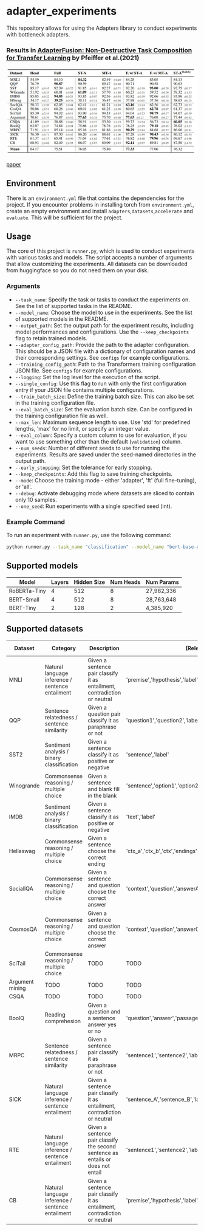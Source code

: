 # adapter_experiments

This repository allows for using the Adapters library to conduct experiments with bottleneck adapters.

### Results in [AdapterFusion: Non-Destructive Task Composition for Transfer Learning](https://arxiv.org/pdf/2005.00247.pdf) by Pfeiffer et al.(2021)

![AdapterFusion Results](./adapterfusion_results.JPG)

[paper](https://arxiv.org/pdf/2005.00247.pdf)
## Environment

There is an `environment.yml` file that contains the dependencies for the project. If you encounter problems in installing torch from `environment.yml`, create an empty environment and install `adapters`,`datasets`,`accelerate` and `evaluate`. This will be sufficient for the project.


## Usage

The core of this project is `runner.py`, which is used to conduct experiments with various tasks and models. The script accepts a number of arguments that allow customizing the experiments. All datasets can be downloaded from huggingface so you do not need them on your disk.

### Arguments

- `--task_name`: Specify the task or tasks to conduct the experiments on. See the list of supported tasks in the README.
- `--model_name`: Choose the model to use in the experiments. See the list of supported models in the README.
- `--output_path`: Set the output path for the experiment results, including model performances and configurations. Use the `--keep_checkpoints` flag to retain trained models.
- `--adapter_config_path`: Provide the path to the adapter configuration. This should be a JSON file with a dictionary of configuration names and their corresponding settings. See `configs` for example configurations.
- `--training_config_path`: Path to the Transformers training configuration JSON file. See `configs` for example configurations.
- `--logging`: Set the log level for the execution of the script.
- `--single_config`: Use this flag to run with only the first configuration entry if your JSON file contains multiple configurations.
- `--train_batch_size`: Define the training batch size. This can also be set in the training configuration file.
- `--eval_batch_size`: Set the evaluation batch size. Can be configured in the training configuration file as well.
- `--max_len`: Maximum sequence length to use. Use 'std' for predefined lengths, 'max' for no limit, or specify an integer value.
- `--eval_column`: Specify a custom column to use for evaluation, if you want to use something other than the default (`validation`) column.
- `--num_seeds`: Number of different seeds to use for running the experiments. Results are saved under the seed-named directories in the output path.
- `--early_stopping`: Set the tolerance for early stopping.
- `--keep_checkpoints`: Add this flag to save training checkpoints.
- `--mode`: Choose the training mode - either 'adapter', 'ft' (full fine-tuning), or 'all'.
- `--debug`: Activate debugging mode where datasets are sliced to contain only 10 samples.
- `--one_seed`: Run experiments with a single specified seed (int).

### Example Command

To run an experiment with `runner.py`, use the following command:

```bash
python runner.py --task_name "classification" --model_name "bert-base-uncased" --output_path "./outputs" --adapter_config_path "./src/configs/adapter_config.json" --training_config_path "./src/configs/training_config.json" --logging INFO --max_len "std" --num_seeds 3 --mode "all"
```


## Supported models

| Model        | Layers | Hidden Size | Num Heads | Num Params  |
|--------------|--------|-------------|-----------|-------------|
| RoBERTa-Tiny | 4      | 512         | 8         | 27,982,336  |
| BERT-Small   | 4      | 512         | 8         | 28,763,648  |
| BERT-Tiny    | 2      | 128         | 2         | 4,385,920   |


## Supported datasets
| Dataset | Category | Description | (Relevant) Columns | Samples Train | Samples Val| Samples Test |
|---------|----------|-------------|--------------------|---------------|-------|--------|
|MNLI| Natural language inference / sentence entailment| Given a sentence pair classify it as entailment, contradiction or neutral |'premise','hypothesis','label'|  392702|  9815|  9832|
|QQP| Sentence relatedness / sentence similarity| Given a question pair classify it as paraphrase or not |'question1','question2','label'|  363849|  40428|  390965|
|SST2| Sentiment analysis / binary classification| Given a sentence classify it as positive or negative |'sentence','label'|  67349|  872|  1821|
|Winogrande|  Commonsense reasoning / multiple choice| Given a sentence and blank fill in the blank |'sentence','option1','option2','answer'| 40398|1767|1267 |
|IMDB| Sentiment analysis / binary classification| Given a sentence classify it as positive or negative |'text','label'|  25000|  0|  25000|
|Hellaswag|Commonsense reasoning / multiple choice| Given a sentence choose the correct ending |'ctx_a','ctx_b','ctx','endings''label'| 39905|10003|10042 |
|SocialIQA| Commonsense reasoning / multiple choice| Given a sentence and question choose the correct answer |'context','question','answerA','answerB','answerC,'label'|  33410|  1954|  0|
|CosmosQA|  Commonsense reasoning / multiple choice| Given a sentence and question choose the correct answer |'context','question','answer0','answer1','answer2','answer3','label'|  25262|  6963|  2985|
|SciTail| Commonsense reasoning / multiple choice| TODO| TODO | 23097|1304 |2126|
|Argument mining| TODO| TODO |TODO|  18341|  2042|  5109|
|CSQA| TODO| TODO| TODO| 9741|1221|1140|
|BoolQ| Reading comprehesion| Given a question and a sentence answer yes or no |'question','answer','passage'|  9427|  3270|  0|
|MRPC| Sentence relatedness / sentence similarity| Given a sentence pair classify it as paraphrase or not |'sentence1','sentence2','label'|  3668|  408|  1725|
|SICK| Natural language inference / sentence entailment| Given a sentence pair classify it as entailment, contradiction or neutral |'sentence_A','sentence_B','label'|  4439|  495|  4906|
|RTE| Natural language inference / sentence entailment| Given a sentence pair classify the second sentence as entails or does not entail |'sentence1','sentence2','label'|  2490|  277|  3000|
|CB| Natural language inference / sentence entailment| Given a sentence pair classify it as entailment, contradiction or neutral |'premise','hypothesis','label'|  250|  277|  250|


